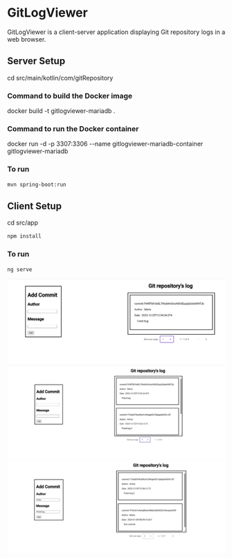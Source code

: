 # GitLogViewer

GitLogViewer is a client-server application displaying Git repository logs in a web browser.

## Server Setup

cd src/main/kotlin/com/gitRepository

### Command to build the Docker image

docker build -t gitlogviewer-mariadb .

### Command to run the Docker container

docker run -d -p 3307:3306 --name gitlogviewer-mariadb-container gitlogviewer-mariadb

### To run

```bash
mvn spring-boot:run
```

## Client Setup

cd src/app

```bash
npm install
```

### To run

```bash
ng serve
```

![GitLogViewer Screenshot 1](<screenshots/Screenshot%20(1).png>)
![GitLogViewer Screenshot 2](<screenshots/Screenshot%20(2).png>)
![GitLogViewer Screenshot 3](<screenshots/Screenshot%20(3).png>)
